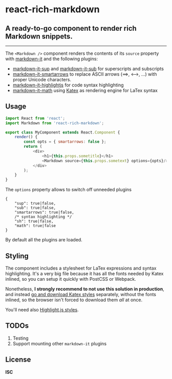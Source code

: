 # react-rich-markdown
## A ready-to-go component to render rich Markdown snippets.
---
The `<Markdown />` component renders the contents of its `source` property with [markdown-it](http://npmjs.com/package/markdown-it) and the following plugins:

* [markdown-it-sup](http://npmjs.com/package/markdown-it-sup) and [markdown-it-sub](http://npmjs.com/package/markdown-it-sub) for superscripts and subscripts
* [markdown-it-smartarrows](http://npmjs.com/package/markdown-it-smartarrows) to replace ASCII arrows (==>, <-->, ...) with proper Unicode characters.
* [markdown-it-highlightjs](http://npmjs.com/package/markdown-it-highlightjs) for code syntax highlighting
* [markdown-it-math](markdown-it-math) using [Katex](http://npmjs.com/package/katex) as rendering engine for LaTex syntax

## Usage
```js
import React from 'react';
import Markdown from 'react-rich-markdown';

export class MyComponent extends React.Component {
	render() {
		const opts = { smartarrows: false };
		return (
			<div>
				<h1>{this.props.sometitle}</h1>
				<Markdown source={this.props.sometext} options={opts}/>
			</div>
		);
	}
}
```
The `options` property allows to switch off unneeded plugins
```
{
	"sup": true|false,
	"sub": true|false,
	"smartarrows": true|false,
	/* syntax highlighting */
	"sh": true|false,
	"math": true|false
}
```
By default all the plugins are loaded.

## Styling
The component includes a stylesheet for LaTex expressions and syntax highlighting. It's a very big file because it has all the fonts needed by Katex inlined, so you can setup it quickly with PostCSS or Webpack.

Nonetheless, **I strongly recommend to not use this solution in production**, and instead [go and download Katex styles](https://github.com/khan/katex/releases) separately, without the fonts inlined, so the browser isn't forced to download them _all_ at once.

You'll need also [Highlight.js styles](https://github.com/isagalaev/highlight.js/tree/master/src/styles).


## TODOs

1. Testing
1. Support mounting other `markdown-it` plugins

## License

**ISC**
